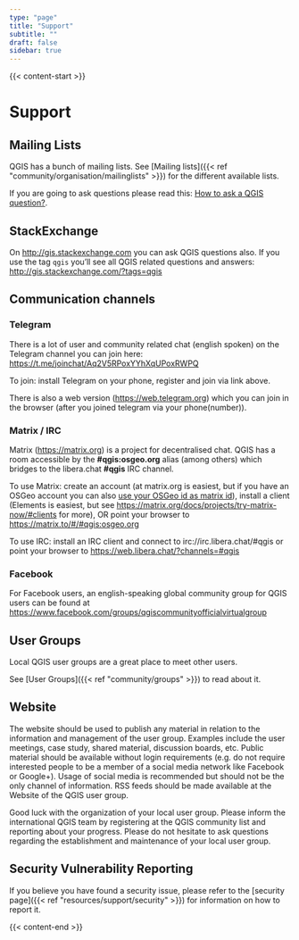 ```yaml
---
type: "page"
title: "Support"
subtitle: ""
draft: false
sidebar: true
---
```


{{< content-start  >}}

# Support

## Mailing Lists

QGIS has a bunch of mailing lists. See [Mailing lists]({{< ref "community/organisation/mailinglists" >}}) for the different available lists.

If you are going to ask questions please read this: [How to ask a QGIS question?](faq/#how-to-ask-a-qgis-question).

## StackExchange

On http://gis.stackexchange.com you can ask QGIS questions also. If you use the tag `qgis` you’ll see all QGIS related questions and answers: http://gis.stackexchange.com/?tags=qgis

## Communication channels

### Telegram

There is a lot of user and community related chat (english spoken) on the Telegram channel you can join here: https://t.me/joinchat/Aq2V5RPoxYYhXqUPoxRWPQ

To join: install Telegram on your phone, register and join via link above.

There is also a web version (https://web.telegram.org) which you can join in the browser (after you joined telegram via your phone(number)).

### Matrix / IRC

Matrix (https://matrix.org) is a project for decentralised chat. QGIS has a room accessible by the **#qgis:osgeo.org** alias (among others) which bridges to the libera.chat **#qgis** IRC channel.

To use Matrix: create an account (at matrix.org is easiest, but if you have an OSGeo account you can also [use your OSGeo id as matrix id](https://wiki.osgeo.org/wiki/Matrix#Connecting_to_the_OSGeo_Matrix_Homeserver)), install a client (Elements is easiest, but see https://matrix.org/docs/projects/try-matrix-now/#clients for more), OR point your browser to https://matrix.to/#/#qgis:osgeo.org

To use IRC: install an IRC client and connect to irc://irc.libera.chat/#qgis or point your browser to https://web.libera.chat/?channels=#qgis

### Facebook

For Facebook users, an english-speaking global community group for QGIS users can be found at https://www.facebook.com/groups/qgiscommunityofficialvirtualgroup

## User Groups

Local QGIS user groups are a great place to meet other users.

See [User Groups]({{< ref "community/groups" >}}) to read about it.

## Website

The website should be used to publish any material in relation to the information and management of the user group. Examples include the user meetings, case study, shared material, discussion boards, etc. Public material should be available without login requirements (e.g. do not require interested people to be a member of a social media network like Facebook or Google+). Usage of social media is recommended but should not be the only channel of information. RSS feeds should be made available at the Website of the QGIS user group.

Good luck with the organization of your local user group. Please inform the international QGIS team by registering at the QGIS community list and reporting about your progress. Please do not hesitate to ask questions regarding the establishment and maintenance of your local user group.

## Security Vulnerability Reporting

If you believe you have found a security issue, please refer to the [security page]({{< ref "resources/support/security" >}}) for information on how to report it.


{{< content-end >}}


